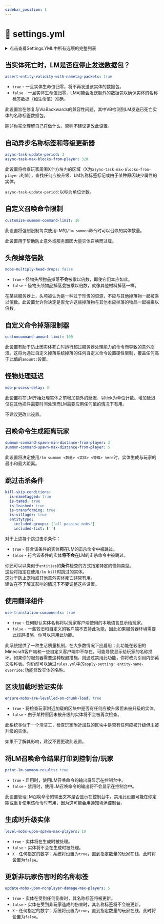 ```yaml
---
sidebar_position: 1
---
```


# 🌟 settings.yml

<details>

<summary>点击查看Settings.YML中所有选项的完整列表</summary>

```yaml
#
#   ---------------  -  ------------------------------
#        第一部分  |  设置
#   ---------------  -  ------------------------------

# ||  仅限高级用户 | 调试
# ||  除非LM开发者告诉你，否则不要动这个。
# ||  这些设置会在控制台打印大量关于LevelledMobs操作的“幕后”信息。
# ||  在LevelledMobs4中，我们建议使用命令：/lm debug
debug-entity-damage: false
debug-misc: [ ]

# ||  这是一个很好的更新检查器——它不会冻结
# ||  你的服务器启动，因为它是异步的，
# ||  只有在找到更新时才会说话，并且它只运行
# ||  每次服务器启动一次。禁用它是没有意义的。
use-update-checker: true

# ||  仅限高级用户
# ||  如果你的服务器软件（例如Paper）中有
# ||  Adventure库，那么LevelledMobs
# ||  会使用它，只要这个设置是启用的。
# ||  CraftBukkit和Spigot服务器没有
# ||  这个库，尽管PaperMC服务器和
# ||  所有PaperMC分支（Airplane等）都有。
# ||  建议你保持这个启用。
use-adventure: true

# ||  仅限高级用户
# ||  除非LM开发者告诉你，否则不要动这个。
# ||  如果你的服务器软件（例如Paper）有Adventure
# ||  库，那么你可以将其改为false并使用
# ||  MiniMessage进行名称标签解析。
use-legacy-serializer: true

# ||  仅限高级用户
# ||  除非LM开发者告诉你，否则不要动这个。
# ||  这个系统控制着重复的异步监听器，它
# ||  维护着等级和名称标签信息的准确性。
# ||  这非常重要且资源敏感，因此不建议
# ||  在没有事先测试的情况下更改这些设置。
# ||  这个系统充当垃圾收集和验证
# ||  机制，以及一种“重新检查”实体的方式，以确保
# ||  它们遵循系统的规则。
async-task-update-period: 3
async-task-max-blocks-from-player: 320

# ||  仅限高级用户
# ||  除非LM开发者告诉你，否则不要动这个。
# ||  启用生成监听器以在实体生成时应用等级。
# ||  如果为false，实体在生成时将不再被赋予等级。
level-mobs-upon-spawn: true

# ||  仅限高级用户
# ||  除非LM开发者告诉你，否则不要动这个。
# ||  启用加载监听器以在区块加载时应用等级。
# ||  如果为false，这个监听器将被禁用。
ensure-mobs-are-levelled-on-chunk-load: true

# ||  仅限高级用户
# ||  除非LM开发者告诉你，否则不要动这个。
# ||  这控制了在实体被标记为等级化后的
# ||  处理延迟（以游戏刻为单位）。注意，除了
# ||  这个设置外，还有1刻的延迟。
mob-process-delay: 0

# ||  仅限高级用户
# ||  除非LM开发者告诉你，否则不要动这个。
# ||  如果实体已经死亡，是否应该忽略名称标签数据包？
assert-entity-validity-with-nametag-packets: true

# ||  当玩家在一个区块内（在给定时间内）杀死的
# ||  等级化实体数量超过限制时，是否应该向玩家
# ||  发送消息通知他？
exceed-kill-in-chunk-message: true

# ||  这设置了使用LevelledMobs召唤命令可以召唤的
# ||  实体数量的硬限制。这是为了防止意外崩溃。
customize-summon-command-limit: 10

# ||  召唤命令会在玩家多远的地方生成实体？
summon-command-spawn-max-distance-from-player: 5

# ||  召唤命令会在玩家多近的地方生成实体？
summon-command-spawn-min-distance-from-player: 3

# ||  除非LM开发者告诉你，否则不要动这个。
# ||  这设置了自定义掉落系统中命令被“丢弃”的
# ||  次数的硬限制。这是为了防止意外崩溃。
customcommand-amount-limit: 100

# ||  当设置为true时，名称标签将显示根据你的客户端
# ||  语言设置翻译后的实体名称。然而，一些较旧或
# ||  被修改的客户端不支持这个功能，会显示翻译键。
use-translation-components: true

# ||  这些设置与玩家等级相关，它设置了
# ||  玩家等级任务的更新周期。
player-levelling-relevel-min-time: 5s

# ||  这个设置决定了实体可以离多远才能
# ||  在`%levelledmobs_mob-target%`下注册。
nametag-placeholder-maxblocks: 30

# ||  实体需要满足什么条件才能让LevelledMobs
# ||  击杀命令“跳过”它（不杀死实体）？
kill-skip-conditions:
  is-nametagged: true
  is-tamed: true
  is-leashed: true
  is-transforming: true
  is-villager: true
  entitytype:
    included-groups: ['all_passive_mobs']
    included-list: ['']

# ||  实体头颅是否应该被LevelledMobs的
# ||  掉落倍率所影响？相当多的服务器将头颅
# ||  作为其经济的一部分，因此默认设置为false，
# ||  以免影响他们的经济。
mobs-multiply-head-drops: false

# ||  当设置为true时，每个实体都会被检查以确保它
# ||  应用了最新的规则，通过比较存储的哈希字符串。
check-mob-hash: true

# ||  当使用LM召唤命令时，是否应该在控制台或执行
# ||  命令的玩家中打印结果？
print-lm-summon-results: true

# ||  仅限高级用户
# ||  在清除LEW（LivingEntityWrapper）缓存之前
# ||  应该经过多长时间。
lew-cache-clear-period: 3m

# ||  这个设置将在玩家等级修饰器确定值时
# ||  排除处于创造模式的玩家。
exclude-players-in-creative: false
```

</details>

## 当实体死亡时，LM是否应停止发送数据包？

```yaml
assert-entity-validity-with-nametag-packets: true
```

* `true` - 一旦实体生命值归零，将不再发送该实体的数据包。
* `false` - 一旦实体生命值归零，LM可能会发送额外的数据包以确保实体的名称标签数据（如生命值）准确。

此设置旨在修复与ViaBackwards的兼容性问题，其中VB检测到LM发送已死亡实体的名称标签数据包。

除非你完全理解自己在做什么，否则不建议更改此设置。



## 自动异步名称标签和等级更新器

```yaml
async-task-update-period: 3
async-task-max-blocks-from-player: 320
```

此设置将检查玩家周围X个方块内的区域（X为`async-task-max-blocks-from-player:`的值），查找任何应被升级、LM名称标签标记或由于某种原因缺少属性的实体。

`async-task-update-period:`以秒为单位计数。



## 自定义召唤命令限制

```yaml
customize-summon-command-limit: 10
```

此设置将强制限制每次使用LM的`/lm summon`命令时可以召唤的实体数量。

此设置用于帮助防止意外或服务器因大量实体召唤而过载。



## 头颅掉落倍数

```yaml
mobs-multiply-head-drops: false
```

* `true` - 怪物头颅物品掉落**不会**被乘以倍数，即使它们本应如此。
* `false` - 怪物头颅物品掉落**会**被乘以倍数，就像其他材料掉落一样。

在某些服务器上，头颅被认为是一种过于珍贵的资源，不应与其他掉落物一起被乘以倍数。此设置允许你决定是否允许这些掉落物与其他本应掉落的物品一起被乘以倍数。



## 自定义命令掉落限制器

```yaml
customcommand-amount-limit: 100
```

此设置有助于防止因实体死亡时运行超过服务器处理能力的命令而导致的意外崩溃。这将为通过自定义掉落系统掉落的任何自定义命令设置硬性限制，覆盖任何高于此值的`amount:`设置。



## 怪物处理延迟

```yaml
mob-process-delay: 0
```

此设置将在LM开始处理实体之前增加额外的延迟，以tick为单位计数。增加延迟仅在其他插件需要时间处理而LM需要应用任何值的情况下有用。

不建议更改此设置。



## 召唤命令生成距离玩家

```yaml
summon-command-spawn-min-distance-from-player: 3
summon-command-spawn-max-distance-from-player: 5
```

此设置将决定使用`/lm summon <数量> <实体> <等级> here`时，实体生成与玩家的最小和最大距离。



## 跳过击杀条件

```yaml
kill-skip-conditions:
  is-nametagged: true
  is-tamed: true
  is-leashed: true
  is-transforming: true
  is-villager: true
  entitytype:
    included-groups: ['all_passive_mobs']
    included-list: ['']
```

对于上述每个跳过击杀条件：

* `true` - 符合该条件的实体**将**在LM的击杀命令中被跳过。
* `false` - 符合该条件的实体**将不会**在LM的击杀命令中被跳过。

你还可以以类似于`entities`的**条件**检查的方式指定特定的怪物类型。\
这些将指定在使用`/lm kill`时跳过的实体。\
这对于防止宠物或其他意外实体死亡非常有用。\
建议在不了解其影响的情况下不要调整这些设置。



## 使用翻译组件

```yaml
use-translation-components: true
```

* `true` - 任何默认实体名称将以玩家客户端使用的本地语言显示给玩家。
* `false` - 一些较旧和自定义的客户端不支持此功能，因此如果服务器环境需要此规避措施，你可以禁用此功能。

此系统提供了一种生活质量机制，在大多数情况下应启用；此功能在较旧的Minecraft客户端和一些自定义客户端中不存在，可能导致显示给玩家的名称损坏。如果你的服务器需要这种规避措施，则通过禁用此功能，你将改为引用内部英文名称表。你仍然可以通过`rules.yml`中的`apply-setting: entity-name-override:`功能修改实体的名称。



## 区块加载时验证实体

```yaml
ensure-mobs-are-levelled-on-chunk-load: true
```

* `true` - 将检查玩家附近加载的区块中是否有任何应被升级但未被升级的实体。
* `false` - 由于某种原因未被升级的实体将不会被再次检查。

此系统类似于一个清洁工，检查玩家附近加载的区块中是否有任何应被升级但未被升级的实体。

如果不了解其影响，建议不要更改此设置。



## 将LM召唤命令结果打印到控制台/玩家

```yaml
print-lm-summon-results: true
```

* `true` - 启用时，使用LM召唤命令的输出将显示在控制台中。
* `false` - 禁用时，使用LM召唤命令的输出将不会显示在控制台中。

此设置管理LM召唤命令的输出文本是否显示在控制台中。禁用此设置可能在你定期或重复使用该命令时有用，因为这可能会用通知填满控制台。



## 生成时升级实体

```yaml
level-mobs-upon-spawn-max-players: 10
```

* `true` - 实体将在生成时被处理。
* `false` - 实体将不会在生成时被处理。
* `X` - 任何指定的数字；系统将设置为`true`，直到指定数量的玩家在线，此时将设置为`false`。


## 更新非玩家伤害时的名称标签

```yaml
update-mobs-upon-nonplayer-damage-max-players: 5
```

* `true` - 实体在受到任何伤害时，其名称标签将被更新。
* `false` - 实体在受到非玩家造成的伤害时，其名称标签将不会被更新。
* `X` - 任何指定的数字；系统将设置为`true`，直到指定数量的玩家在线，此时将设置为`false`。